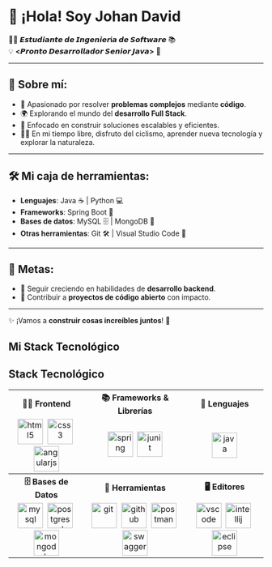 # 👋 ¡Hola! Soy Johan David  

👨‍💻 **𝙀𝙨𝙩𝙪𝙙𝙞𝙖𝙣𝙩𝙚 𝙙𝙚 𝙄𝙣𝙜𝙚𝙣𝙞𝙚𝙧í𝙖 𝙙𝙚 𝙎𝙤𝙛𝙩𝙬𝙖𝙧𝙚** 📚  
💡 **<𝙋𝙧𝙤𝙣𝙩𝙤 𝘿𝙚𝙨𝙖𝙧𝙧𝙤𝙡𝙡𝙖𝙙𝙤𝙧 𝙎𝙚𝙣𝙞𝙤𝙧 𝙅𝙖𝙫𝙖>** 🚀  

---

## 🌟 **Sobre mí:**

- 🔧 Apasionado por resolver **problemas complejos** mediante **código**.  
- 🌍 Explorando el mundo del **desarrollo Full Stack**.  
- 🎯 Enfocado en construir soluciones escalables y eficientes.  
- 🚴‍♂️ En mi tiempo libre, disfruto del ciclismo, aprender nueva tecnología y explorar la naturaleza.  

---

## 🛠️ **Mi caja de herramientas:**

- **Lenguajes**: Java ☕ | Python 💻  
- **Frameworks**: Spring Boot 🌱  
- **Bases de datos**: MySQL 🗄️ | MongoDB 🍃  
- **Otras herramientas**: Git 🛠️ | Visual Studio Code 📘  

---

## 🎯 **Metas:**

- 🌱 Seguir creciendo en habilidades de **desarrollo backend**.  
- 🚀 Contribuir a **proyectos de código abierto** con impacto.  

---

✨ ¡Vamos a **construir cosas increíbles juntos**! 🚀

## Mi Stack Tecnológico

## Stack Tecnológico

<table>
  <tr>
    <th align="center">👨‍💻 Frontend</th>
    <th align="center">📚 Frameworks & Librerías</th>
    <th align="center">🧠 Lenguajes</th>
  </tr>
  <tr>
    <td align="center">
      <img src="https://cdn.jsdelivr.net/gh/devicons/devicon/icons/html5/html5-original.svg" alt="html5" width="50" />&nbsp;
      <img src="https://cdn.jsdelivr.net/gh/devicons/devicon/icons/css3/css3-original.svg" alt="css3" width="50" />&nbsp;
      <img src="https://cdn.jsdelivr.net/gh/devicons/devicon/icons/angularjs/angularjs-original.svg" alt="angularjs" width="50" />
    </td>
    <td align="center">
      <img src="https://cdn.jsdelivr.net/gh/devicons/devicon/icons/spring/spring-original.svg" alt="spring" width="50" />&nbsp;
      <img src="https://cdn.jsdelivr.net/gh/devicons/devicon/icons/junit/junit-original.svg" alt="junit" width="50" />
    </td>
    <td align="center">
      <img src="https://cdn.jsdelivr.net/gh/devicons/devicon/icons/java/java-original.svg" alt="java" width="50" />
    </td>
  </tr>
  <tr>
    <th align="center">🗄️ Bases de Datos</th>
    <th align="center">🔧 Herramientas</th>
    <th align="center">🖥️ Editores</th>
  </tr>
  <tr>
    <td align="center">
      <img src="https://cdn.jsdelivr.net/gh/devicons/devicon/icons/mysql/mysql-original.svg" alt="mysql" width="50" />&nbsp;
      <img src="https://cdn.jsdelivr.net/gh/devicons/devicon/icons/postgresql/postgresql-original.svg" alt="postgresql" width="50" />&nbsp;
      <img src="https://cdn.jsdelivr.net/gh/devicons/devicon/icons/mongodb/mongodb-original.svg" alt="mongodb" width="50" />
    </td>
    <td align="center">
      <img src="https://cdn.jsdelivr.net/gh/devicons/devicon/icons/git/git-original.svg" alt="git" width="50" />&nbsp;
      <img src="https://cdn.jsdelivr.net/gh/devicons/devicon/icons/github/github-original.svg" alt="github" width="50" />&nbsp;
      <img src="https://cdn.jsdelivr.net/gh/devicons/devicon/icons/postman/postman-original.svg" alt="postman" width="50" />&nbsp;
      <img src="https://cdn.jsdelivr.net/gh/devicons/devicon/icons/swagger/swagger-original.svg" alt="swagger" width="50" />
    </td>
    <td align="center">
      <img src="https://cdn.jsdelivr.net/gh/devicons/devicon/icons/vscode/vscode-original.svg" alt="vscode" width="50" />&nbsp;
      <img src="https://cdn.jsdelivr.net/gh/devicons/devicon/icons/intellij/intellij-original.svg" alt="intellij" width="50" />&nbsp;
      <img src="https://cdn.jsdelivr.net/gh/devicons/devicon/icons/eclipse/eclipse-original.svg" alt="eclipse" width="50" />
    </td>
  </tr>
</table>











